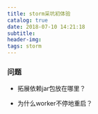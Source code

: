 ```yaml
---
title: storm采坑初体验
catalog: true
date: 2018-07-10 14:21:18
subtitle:
header-img:
tags: storm
---
```


### 问题

- 拓展依赖jar包放在哪里？

- 为什么worker不停地重启？
